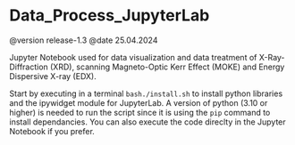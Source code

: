 # Data_Process_JupyterLab
@version release-1.3 @date 25.04.2024
<p>Jupyter Notebook used for data visualization and data treatment of X-Ray-Diffraction (XRD), scanning Magneto-Optic Kerr Effect (MOKE) and Energy Dispersive X-ray (EDX).</p>
<p>Start by executing in a terminal <code>bash./install.sh</code> to install python libraries and the ipywidget module for JupyterLab. A version of python (3.10 or higher) is needed to run the script since it is using the <code>pip</code> command to install dependancies. You can also execute the code direclty in the Jupyter Notebook if you prefer.</p>
